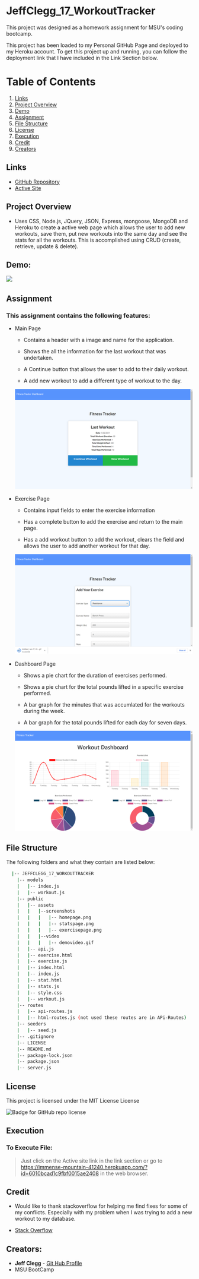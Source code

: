 # JeffClegg_17_WorkoutTracker

This project was designed as a homework assignment for MSU's coding bootcamp. 

This project has been loaded to my Personal GitHub Page and deployed to my Heroku account. To get this project up and running, you can follow the deployment link that I have included in the Link Section below.

# Table of Contents
1. [Links](#Links)
2. [Project Overview](#projectoverview)
3. [Demo](#demo)
4. [Assignment](#assignment)
5. [File Structure](#filestructure)
6. [License](#license)
7. [Execution](Execution)
8. [Credit](#credit)
9. [Creators](#creators)

## Links

* [GitHub Repository](https://github.com/JC72/JeffClegg_17_WorkoutTracker)
* [Active Site](https://immense-mountain-41240.herokuapp.com/?id=6010bcad1c9fbf0015ae2408)

## Project Overview <a name="projectoverview"></a>
* Uses CSS, Node.js, JQuery, JSON, Express, mongoose, MongoDB and Heroku to create a active web page which allows the user to add new workouts, save them, put new workouts into the same day and see the stats for all the workouts.  This is accomplished using CRUD (create, retrieve, update & delete).

## Demo:

![](https://github.com/JC72/JeffClegg_17_WorkoutTracker/blob/main/public/assets/video/demovideo.gif)

## Assignment
### This assignment contains the following features:

* Main Page
    * Contains a header with a image and name for the application.
    
    * Shows the all the information for the last workout that was undertaken.

    * A Continue button that allows the user to add to their daily workout.

    * A add new workout to add a different type of workout to the day.

    ![Home Page](https://github.com/JC72/JeffClegg_17_WorkoutTracker/blob/main/public/assets/screenshots/homepage.png)

* Exercise Page
    * Contains input fields to enter the exercise information

    * Has a complete button to add the exercise and return to the main page.

    * Has a add workout button to add the workout, clears the field and allows the user to add another workout for that day.

    ![Entered Page](https://github.com/JC72/JeffClegg_17_WorkoutTracker/blob/main/public/assets/screenshots/exercisepage.png)

* Dashboard Page
    * Shows a pie chart for the duration of exercises performed.

    * Shows a pie chart for the total pounds lifted in a specific exercise performed.

    * A bar graph for the minutes that was accumlated for the workouts during the week.

    * A bar graph for the total pounds lifted for each day for seven days. 


    ![Ate Page](https://github.com/JC72/JeffClegg_17_WorkoutTracker/blob/main/public/assets/screenshots/statspage.png)



## File Structure <a name="filestructure"></a>

The following folders and what they contain are listed below:

```bash
  |-- JEFFCLEGG_17_WORKOUTTRACKER
    |-- models
    |   |-- index.js
    |   |-- workout.js
    |-- public
    |   |-- assets
    |   |   |--screenshots
    |   |   |   |-- homepage.png
    |   |   |   |-- statspage.png
    |   |   |   |-- exercisepage.png
    |   |   |--video
    |   |   |   |-- demovideo.gif
    |   |-- api.js
    |   |-- exercise.html
    |   |-- exercise.js
    |   |-- index.html
    |   |-- index.js
    |   |-- stat.html
    |   |-- stats.js
    |   |-- style.css
    |   |-- workout.js
    |-- routes
    |   |-- api-routes.js
    |   |-- html-routes.js (not used these routes are in APi-Routes)
    |-- seeders
    |   |-- seed.js
    |-- .gitignore
    |-- LICENSE
    |-- README.md
    |-- package-lock.json
    |-- package.json
    |-- server.js
```

## License

This project is licensed under the MIT License License

![Badge for GitHub repo license](https://img.shields.io/github/license/JC72/Burger?style=flat&logo=appveyor)

## Execution
### To Execute File:
> Just click on the Active site link in the link section or go to
https://immense-mountain-41240.herokuapp.com/?id=6010bcad1c9fbf0015ae2408 in the web browser.


## Credit

* Would like to thank stackoverflow for helping me find fixes for some of my conflicts.  Especially with my problem when I was trying to add a new workout to my database.

* [Stack Overflow](https://stackoverflow.com/)

## Creators:

* **Jeff Clegg** - [Git Hub Profile](https://github.com/JC72)
* MSU BootCamp